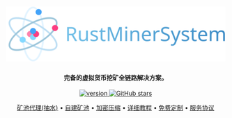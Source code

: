 # ![alt text](https://raw.githubusercontent.com/EvilGenius-dot/RustMinerSystem/refs/heads/main/image/_logo.svg)

<h4 align="center">完备的虚拟货币挖矿全链路解决方案。</h4>

<p align="center">
    <a href="https://github.com/EvilGenius-dot/RustMinerSystem/releases">
    <img src="https://img.shields.io/github/v/tag/EvilGenius-dot/RustMinerSystem?label=version&color" alt="version">
    </a>
    </a>
    <a href="https://github.com/EvilGenius-dot/RustMinerSystem">
    <img src="https://img.shields.io/github/stars/EvilGenius-dot/RustMinerSystem.svg" alt="GitHub stars">
    </a>
</p>

<p align="center">
  <a href="#key-features">矿池代理(抽水)</a> •
  <a href="#how-to-use">自建矿池</a> •
  <a href="#download">加密压缩</a> •
  <a href="#related">详细教程</a> •
  <a href="#credits">免费定制</a> •
  <a href="#license">服务协议</a>
</p>